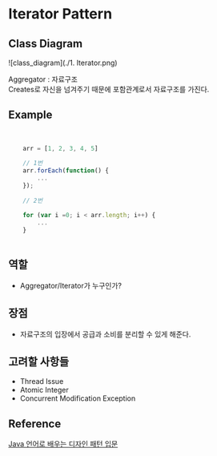 # Iterator Pattern

## Class Diagram

![class_diagram](./1. Iterator.png)


Aggregator : 자료구조  
Creates로 자신을 넘겨주기 때문에 포함관계로서 자료구조를 가진다.  

## Example

```javascript
	
	
	arr = [1, 2, 3, 4, 5]
	
	// 1번
	arr.forEach(function() {
		...
	});
	
	// 2번
	
	for (var i =0; i < arr.length; i++) {
		...
	}
	
```

## 역할
- Aggregator/Iterator가 누구인가?

## 장점

- 자료구조의 입장에서 공급과 소비를 분리할 수 있게 해준다.

## 고려할 사항들
- Thread Issue
- Atomic Integer
- Concurrent Modification Exception

## Reference

[Java 언어로 배우는 디자인 패턴 입문](http://www.aladin.co.kr/shop/wproduct.aspx?ItemId=2104376)
